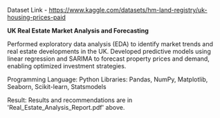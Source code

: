 Dataset Link - https://www.kaggle.com/datasets/hm-land-registry/uk-housing-prices-paid

**UK Real Estate Market Analysis and Forecasting**


Performed exploratory data analysis (EDA) to identify market trends and real estate developments in the UK. Developed predictive models using linear regression and SARIMA to forecast property prices and demand, enabling optimized investment strategies.

Programming Language: Python
Libraries: Pandas, NumPy, Matplotlib, Seaborn, Scikit-learn, Statsmodels

Result:
Results and recommendations are in 'Real_Estate_Analysis_Report.pdf' above.
